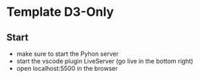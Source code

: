# Template D3-Only

## Start

- make sure to start the Pyhon server
- start the vscode plugin LiveServer (go live in the bottom right)
- open localhost:5500 in the browser
